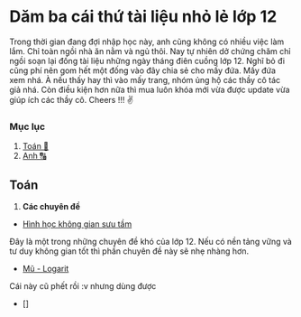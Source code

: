 # Dăm ba cái thứ tài liệu nhỏ lẻ lớp 12

Trong thời gian đang đợi nhập học này, anh cũng không có nhiều việc làm lắm. Chỉ toàn ngồi nhà ăn nằm và ngủ thôi. Nay tự nhiên dở chứng chăm chỉ ngồi soạn lại đống tài liệu những ngày tháng điên cuồng lớp 12. Nghĩ bỏ đi cũng phí nên gom hết một đống vào đây chia sẻ cho mấy đứa. Mấy đứa xem nhá. À nếu thấy hay thì vào mấy trang, nhóm ủng hộ các thầy cô tác giả nhá. Còn điều kiện hơn nữa thì mua luôn khóa mới vừa được update vừa giúp ích các thầy cô.
Cheers !!! ✌️

### Mục lục
1. [Toán 📐](#toán)
2. [Anh 🔠](#anh)

## Toán
1. **Các chuyên đề**

* [Hình học không gian sưu tầm](https://drive.google.com/drive/u/0/folders/1To3ZJILS-ABU5DtNFaiY9M7j0D2A5ahj)

Đây là một trong những chuyên đề khó của lớp 12. Nếu có nền tảng vững và tư duy không gian tốt thì phần chuyên đề này sẽ nhẹ nhàng hơn. 

* [Mũ - Logarit](https://drive.google.com/drive/folders/1u21X4EVQbbZzFm72538VklYaV4vn--vJ)

Cái này cũ phết rồi :v nhưng dùng được

* []
